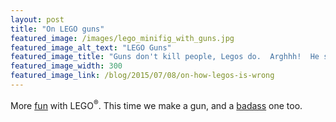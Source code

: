 ```yaml
---
layout: post
title: "On LEGO guns"
featured_image: /images/lego_minifig_with_guns.jpg
featured_image_alt_text: "LEGO Guns"
featured_image_title: "Guns don't kill people, Legos do.  Arghhh!  He said Legos, kill him!  Kill him with LEGO!"
featured_image_width: 300
featured_image_link: /blog/2015/07/08/on-how-legos-is-wrong
---
```


More [fun](https://www.youtube.com/watch?v=t23tq-5Vb8Y) with LEGO<sup>&#174;</sup>.  This time we make a gun, and a
[badass](https://www.amazon.com/dp/1593272847) one too.
